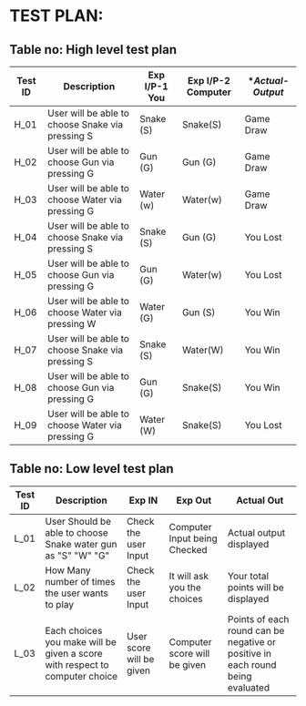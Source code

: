 # TEST PLAN:

## Table no: High level test plan

| **Test ID** |                 **Description**                              | **Exp I/P-1 You**  | **Exp I/P-2 Computer** |**Actual-Output*|    
|-------------|--------------------------------------------------------------|--------------------|------------------------|----------------|
|  H_01       | User will be able to choose Snake via pressing S             |    Snake (S)       |    Snake(S)            |  Game Draw     |
|  H_02       | User will be able to choose  Gun  via pressing G             |    Gun   (G)       |    Gun  (G)            |  Game Draw     |
|  H_03       | User will be able to choose Water via pressing G             |    Water (w)       |    Water(w)            |  Game Draw     |
|  H_04       | User will be able to choose Snake via pressing S             |    Snake (S)       |    Gun  (G)            |  You Lost      |
|  H_05       | User will be able to choose  Gun  via pressing G             |    Gun   (G)       |    Water(w)            |  You Lost      |
|  H_06       | User will be able to choose Water via pressing W             |    Water (G)       |    Gun  (S)            |  You Win       |
|  H_07       | User will be able to choose Snake via pressing S             |    Snake (S)       |    Water(W)            |  You Win       |
|  H_08       | User will be able to choose  Gun  via pressing G             |    Gun   (G)       |    Snake(S)            |  You Win       |
|  H_09       | User will be able to choose Water via pressing G             |    Water (W)       |    Snake(S)            |  You Lost      |

## Table no: Low level test plan    

| **Test ID** |                 **Description**                              |  **Exp IN**            | **Exp Out**                  | **Actual Out**                           |   
|-------------|--------------------------------------------------------------|------------------------|------------------------------|------------------------------------------| 
|  L_01       |  User Should be able to choose Snake water gun as "S" "W" "G"|Check the user Input    | Computer Input being Checked | Actual output displayed                  |
|  L_02       |  How Many number of times the user wants to play             |Check the user Input    | It will ask you the choices  | Your total points will be displayed      |
|  L_03       |  Each choices you make will be given a score with respect to computer choice |User score will be given| Computer score will be given | Points of each round can be                                                                                                                               negative or positive in each round being evaluated|
